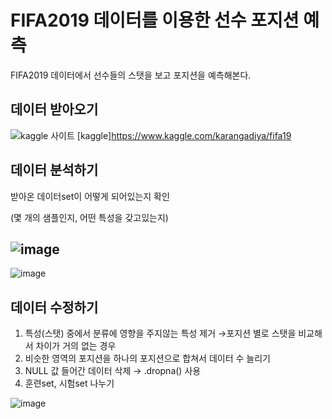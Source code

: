 # FIFA2019 데이터를 이용한 선수 포지션 예측
FIFA2019 데이터에서 선수들의 스탯을 보고 포지션을 예측해본다.

## 데이터 받아오기
![kaggle 사이트](https://user-images.githubusercontent.com/52282493/105815259-ffe8b880-5ff5-11eb-9906-d80f1dc06aba.png)
[kaggle]https://www.kaggle.com/karangadiya/fifa19

## 데이터 분석하기
받아온 데이터set이 어떻게 되어있는지 확인

(몇 개의 샘플인지, 어떤 특성을 갖고있는지)

![image](https://user-images.githubusercontent.com/52282493/105817851-881c8d00-5ff9-11eb-8e8d-7469c6f1f7cf.png)
---
![image](https://user-images.githubusercontent.com/52282493/105818075-cade6500-5ff9-11eb-80f3-d5b148ebc9bc.png)

## 데이터 수정하기
1. 특성(스탯) 중에서 분류에 영향을 주지않는 특성 제거
  →포지션 별로 스탯을 비교해서 차이가 거의 없는 경우 
2. 비슷한 영역의 포지션을 하나의 포지션으로 합쳐서 데이터 수 늘리기
3. NULL 값 들어간 데이터 삭제 → .dropna() 사용
4. 훈련set, 시험set 나누기


![image](https://user-images.githubusercontent.com/52282493/105818677-8acbb200-5ffa-11eb-914e-b88e0ba68094.png)
